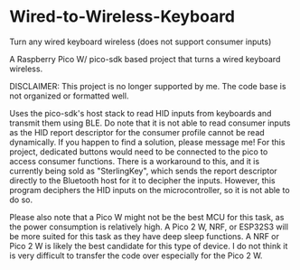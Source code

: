 # Wired-to-Wireless-Keyboard
Turn any wired keyboard wireless (does not support consumer inputs)

A Raspberry Pico W/ pico-sdk based project that turns a wired keyboard wireless. 

DISCLAIMER: This project is no longer supported by me. The code base is not organized or formatted well.

Uses the pico-sdk's host stack to read HID inputs from keyboards and transmit them using BLE. Do note that it is not able to read consumer inputs as the HID report descriptor for the consumer profile cannot be read dynamically. If you happen to find a solution, please message me! For this project, dedicated buttons would need to be connected to the pico to access consumer functions. There is a workaround to this, and it is currently being sold as "SterlingKey", which sends the report descriptor directly to the Bluetooth host for it to decipher the inputs. However, this program deciphers the HID inputs on the microcontroller, so it is not able to do so. 

Please also note that a Pico W might not be the best MCU for this task, as the power consumption is relatively high. A Pico 2 W, NRF, or ESP32S3 will be more suited for this task as they have deep sleep functions. A NRF or Pico 2 W is likely the best candidate for this type of device. I do not think it is very difficult to transfer the code over especially for the Pico 2 W. 
